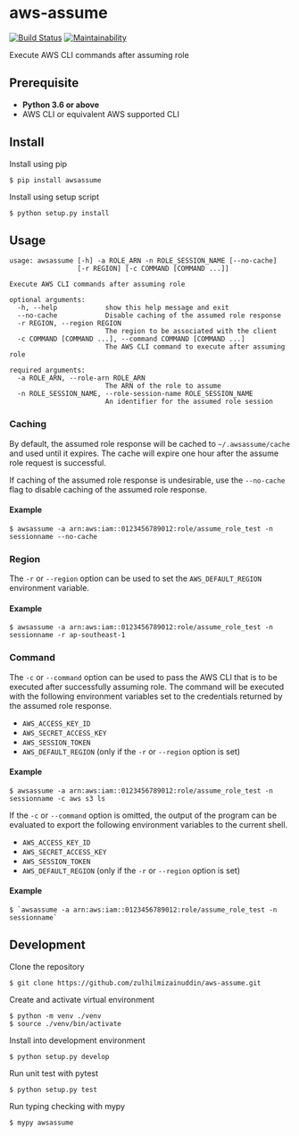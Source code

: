 # aws-assume
[![Build Status](https://travis-ci.org/zulhilmizainuddin/aws-assume.svg?branch=master)](https://travis-ci.org/zulhilmizainuddin/aws-assume)
[![Maintainability](https://api.codeclimate.com/v1/badges/cc17f352128d8ce24a9c/maintainability)](https://codeclimate.com/github/zulhilmizainuddin/aws-assume/maintainability)

Execute AWS CLI commands after assuming role

## Prerequisite
- **Python 3.6 or above**
- AWS CLI or equivalent AWS supported CLI

## Install
Install using pip
```
$ pip install awsassume
```

Install using setup script
```
$ python setup.py install
```

## Usage
```
usage: awsassume [-h] -a ROLE_ARN -n ROLE_SESSION_NAME [--no-cache]
                 [-r REGION] [-c COMMAND [COMMAND ...]]

Execute AWS CLI commands after assuming role

optional arguments:
  -h, --help            show this help message and exit
  --no-cache            Disable caching of the assumed role response
  -r REGION, --region REGION
                        The region to be associated with the client
  -c COMMAND [COMMAND ...], --command COMMAND [COMMAND ...]
                        The AWS CLI command to execute after assuming role

required arguments:
  -a ROLE_ARN, --role-arn ROLE_ARN
                        The ARN of the role to assume
  -n ROLE_SESSION_NAME, --role-session-name ROLE_SESSION_NAME
                        An identifier for the assumed role session
```

### Caching
By default, the assumed role response will be cached to `~/.awsassume/cache` and used until it expires.
The cache will expire one hour after the assume role request is successful.

If caching of the assumed role response is undesirable, use the `--no-cache` flag to disable caching of the assumed role response.

#### Example
```
$ awsassume -a arn:aws:iam::0123456789012:role/assume_role_test -n sessionname --no-cache
```

### Region
The `-r` or `--region` option can be used to set the `AWS_DEFAULT_REGION` environment variable.

#### Example
```
$ awsassume -a arn:aws:iam::0123456789012:role/assume_role_test -n sessionname -r ap-southeast-1
```

### Command
The `-c` or `--command` option can be used to pass the AWS CLI that is to be executed after successfully assuming role.
The command will be executed with the following environment variables set to the credentials returned by the assumed role response.
- `AWS_ACCESS_KEY_ID`
- `AWS_SECRET_ACCESS_KEY`
- `AWS_SESSION_TOKEN`
- `AWS_DEFAULT_REGION` (only if the `-r` or `--region` option is set)

#### Example
```
$ awsassume -a arn:aws:iam::0123456789012:role/assume_role_test -n sessionname -c aws s3 ls
```

If the `-c` or `--command` option is omitted, the output of the program can be evaluated to export the following environment variables to the current shell.
- `AWS_ACCESS_KEY_ID`
- `AWS_SECRET_ACCESS_KEY`
- `AWS_SESSION_TOKEN`
- `AWS_DEFAULT_REGION` (only if the `-r` or `--region` option is set)

#### Example
```
$ `awsassume -a arn:aws:iam::0123456789012:role/assume_role_test -n sessionname`
```

## Development
Clone the repository
```
$ git clone https://github.com/zulhilmizainuddin/aws-assume.git
```

Create and activate virtual environment
```
$ python -m venv ./venv
$ source ./venv/bin/activate
```

Install into development environment
```
$ python setup.py develop
```

Run unit test with pytest
```
$ python setup.py test
```

Run typing checking with mypy
```
$ mypy awsassume
```
